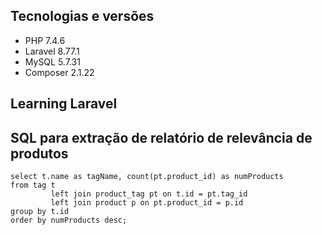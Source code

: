 ## Tecnologias e versões

- PHP 7.4.6
- Laravel 8.77.1
- MySQL 5.7.31
- Composer 2.1.22

## Learning Laravel

## SQL para extração de relatório de relevância de produtos

```mysql
select t.name as tagName, count(pt.product_id) as numProducts
from tag t
         left join product_tag pt on t.id = pt.tag_id
         left join product p on pt.product_id = p.id
group by t.id
order by numProducts desc;
```
